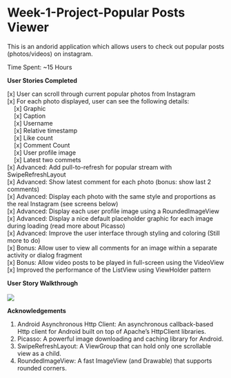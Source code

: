# Week-1-Project-Popular Posts Viewer

This is an andorid application which allows users to check out popular posts (photos/videos) on instagram. 

Time Spent: ~15 Hours

<b>User Stories Completed</b>

  [x] User can scroll through current popular photos from Instagram <br/>
  [x] For each photo displayed, user can see the following details:<br/>
        &nbsp;&nbsp;&nbsp;&nbsp;[x] Graphic <br/>
        &nbsp;&nbsp;&nbsp;&nbsp;[x] Caption<br/>
        &nbsp;&nbsp;&nbsp;&nbsp;[x] Username<br/>
        &nbsp;&nbsp;&nbsp;&nbsp;[x] Relative timestamp<br/>
        &nbsp;&nbsp;&nbsp;&nbsp;[x] Like count<br/>
        &nbsp;&nbsp;&nbsp;&nbsp;[x] Comment Count<br/>
        &nbsp;&nbsp;&nbsp;&nbsp;[x] User profile image<br/>
        &nbsp;&nbsp;&nbsp;&nbsp;[x] Latest two commets<br/>
  [x] Advanced: Add pull-to-refresh for popular stream with SwipeRefreshLayout<br/>
  [x] Advanced: Show latest comment for each photo (bonus: show last 2 comments)<br/>
  [x] Advanced: Display each photo with the same style and proportions as the real Instagram (see screens below)<br/>
  [x] Advanced: Display each user profile image using a RoundedImageView<br/>
  [x] Advanced: Display a nice default placeholder graphic for each image during loading (read more about Picasso)<br/>
  [x] Advanced: Improve the user interface through styling and coloring (Still more to do)<br/>
  [x] Bonus: Allow user to view all comments for an image within a separate activity or dialog fragment<br/>
  [x] Bonus: Allow video posts to be played in full-screen using the VideoView<br/>
  [x] Improved the performance of the ListView using ViewHolder pattern

<b>User Story Walkthrough</b>
<br/><br/><img src="Popular Posts Walkthrough.gif"/>



<b>Acknowledgements</b>

1. Android Asynchronous Http Client: An asynchronous callback-based Http client for Android built on top of Apache’s HttpClient libraries.
2. Picasso: A powerful image downloading and caching library for Android.
3. SwipeRefreshLayout: A ViewGroup that can hold only one scrollable view as a child.
4. RoundedImageView: A fast ImageView (and Drawable) that supports rounded corners.

